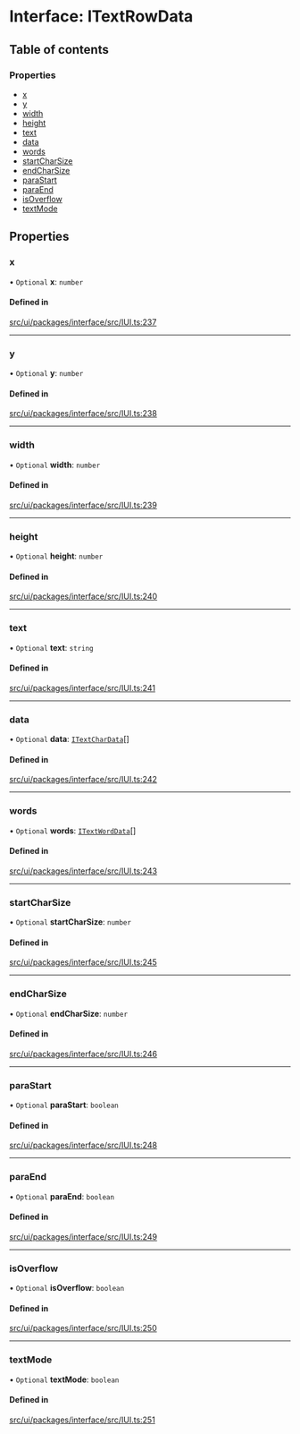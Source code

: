 # Interface: ITextRowData

## Table of contents

### Properties

- [x](ITextRowData.md#x)
- [y](ITextRowData.md#y)
- [width](ITextRowData.md#width)
- [height](ITextRowData.md#height)
- [text](ITextRowData.md#text)
- [data](ITextRowData.md#data)
- [words](ITextRowData.md#words)
- [startCharSize](ITextRowData.md#startcharsize)
- [endCharSize](ITextRowData.md#endcharsize)
- [paraStart](ITextRowData.md#parastart)
- [paraEnd](ITextRowData.md#paraend)
- [isOverflow](ITextRowData.md#isoverflow)
- [textMode](ITextRowData.md#textmode)

## Properties

### x

• `Optional` **x**: `number`

#### Defined in

[src/ui/packages/interface/src/IUI.ts:237](https://github.com/leaferjs/leafer-ui/blob/a20ecb9bdfba27311c7c73d6d251875f5dedca2b/packages/interface/src/IUI.ts#L237)

___

### y

• `Optional` **y**: `number`

#### Defined in

[src/ui/packages/interface/src/IUI.ts:238](https://github.com/leaferjs/leafer-ui/blob/a20ecb9bdfba27311c7c73d6d251875f5dedca2b/packages/interface/src/IUI.ts#L238)

___

### width

• `Optional` **width**: `number`

#### Defined in

[src/ui/packages/interface/src/IUI.ts:239](https://github.com/leaferjs/leafer-ui/blob/a20ecb9bdfba27311c7c73d6d251875f5dedca2b/packages/interface/src/IUI.ts#L239)

___

### height

• `Optional` **height**: `number`

#### Defined in

[src/ui/packages/interface/src/IUI.ts:240](https://github.com/leaferjs/leafer-ui/blob/a20ecb9bdfba27311c7c73d6d251875f5dedca2b/packages/interface/src/IUI.ts#L240)

___

### text

• `Optional` **text**: `string`

#### Defined in

[src/ui/packages/interface/src/IUI.ts:241](https://github.com/leaferjs/leafer-ui/blob/a20ecb9bdfba27311c7c73d6d251875f5dedca2b/packages/interface/src/IUI.ts#L241)

___

### data

• `Optional` **data**: [`ITextCharData`](ITextCharData.md)[]

#### Defined in

[src/ui/packages/interface/src/IUI.ts:242](https://github.com/leaferjs/leafer-ui/blob/a20ecb9bdfba27311c7c73d6d251875f5dedca2b/packages/interface/src/IUI.ts#L242)

___

### words

• `Optional` **words**: [`ITextWordData`](ITextWordData.md)[]

#### Defined in

[src/ui/packages/interface/src/IUI.ts:243](https://github.com/leaferjs/leafer-ui/blob/a20ecb9bdfba27311c7c73d6d251875f5dedca2b/packages/interface/src/IUI.ts#L243)

___

### startCharSize

• `Optional` **startCharSize**: `number`

#### Defined in

[src/ui/packages/interface/src/IUI.ts:245](https://github.com/leaferjs/leafer-ui/blob/a20ecb9bdfba27311c7c73d6d251875f5dedca2b/packages/interface/src/IUI.ts#L245)

___

### endCharSize

• `Optional` **endCharSize**: `number`

#### Defined in

[src/ui/packages/interface/src/IUI.ts:246](https://github.com/leaferjs/leafer-ui/blob/a20ecb9bdfba27311c7c73d6d251875f5dedca2b/packages/interface/src/IUI.ts#L246)

___

### paraStart

• `Optional` **paraStart**: `boolean`

#### Defined in

[src/ui/packages/interface/src/IUI.ts:248](https://github.com/leaferjs/leafer-ui/blob/a20ecb9bdfba27311c7c73d6d251875f5dedca2b/packages/interface/src/IUI.ts#L248)

___

### paraEnd

• `Optional` **paraEnd**: `boolean`

#### Defined in

[src/ui/packages/interface/src/IUI.ts:249](https://github.com/leaferjs/leafer-ui/blob/a20ecb9bdfba27311c7c73d6d251875f5dedca2b/packages/interface/src/IUI.ts#L249)

___

### isOverflow

• `Optional` **isOverflow**: `boolean`

#### Defined in

[src/ui/packages/interface/src/IUI.ts:250](https://github.com/leaferjs/leafer-ui/blob/a20ecb9bdfba27311c7c73d6d251875f5dedca2b/packages/interface/src/IUI.ts#L250)

___

### textMode

• `Optional` **textMode**: `boolean`

#### Defined in

[src/ui/packages/interface/src/IUI.ts:251](https://github.com/leaferjs/leafer-ui/blob/a20ecb9bdfba27311c7c73d6d251875f5dedca2b/packages/interface/src/IUI.ts#L251)
